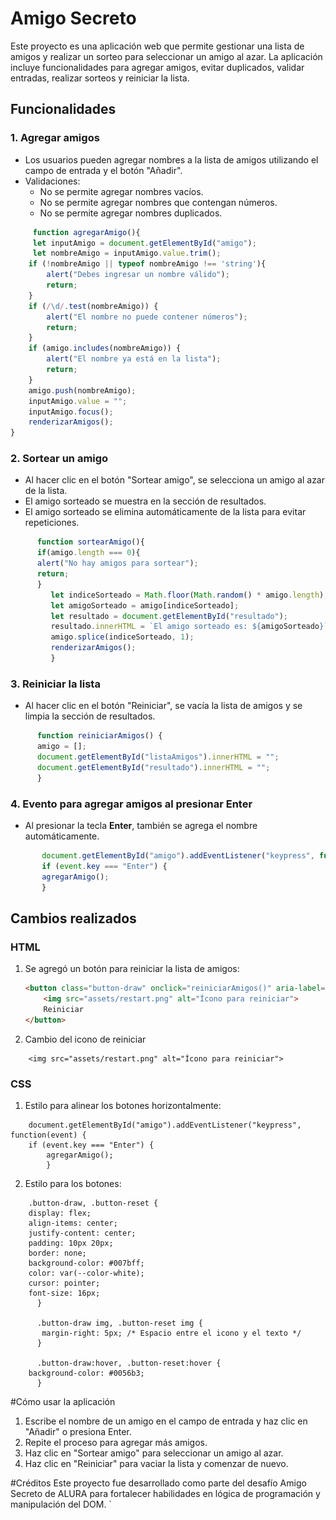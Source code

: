 # Amigo Secreto

Este proyecto es una aplicación web que permite gestionar una lista de amigos y realizar un sorteo para seleccionar un amigo al azar. La aplicación incluye funcionalidades para agregar amigos, evitar duplicados, validar entradas, realizar sorteos y reiniciar la lista.

## Funcionalidades

### 1. **Agregar amigos**
   - Los usuarios pueden agregar nombres a la lista de amigos utilizando el campo de entrada y el botón "Añadir".
   - Validaciones:
     - No se permite agregar nombres vacíos.
     - No se permite agregar nombres que contengan números.
     - No se permite agregar nombres duplicados.
```app.js
     function agregarAmigo(){
     let inputAmigo = document.getElementById("amigo");
     let nombreAmigo = inputAmigo.value.trim();
    if (!nombreAmigo || typeof nombreAmigo !== 'string'){
        alert("Debes ingresar un nombre válido");
        return;
    }
    if (/\d/.test(nombreAmigo)) {
        alert("El nombre no puede contener números");
        return;
    }  
    if (amigo.includes(nombreAmigo)) {
        alert("El nombre ya está en la lista");
        return;
    }  
    amigo.push(nombreAmigo);
    inputAmigo.value = "";
    inputAmigo.focus();
    renderizarAmigos();
}
```
### 2. **Sortear un amigo**
   - Al hacer clic en el botón "Sortear amigo", se selecciona un amigo al azar de la lista.
   - El amigo sorteado se muestra en la sección de resultados.
   - El amigo sorteado se elimina automáticamente de la lista para evitar repeticiones.
```app.js
      function sortearAmigo(){
      if(amigo.length === 0){
      alert("No hay amigos para sortear");
      return;
      }
         let indiceSorteado = Math.floor(Math.random() * amigo.length);
         let amigoSorteado = amigo[indiceSorteado];
         let resultado = document.getElementById("resultado");
         resultado.innerHTML = `El amigo sorteado es: ${amigoSorteado}`;
         amigo.splice(indiceSorteado, 1);
         renderizarAmigos();
         }
```
### 3. **Reiniciar la lista**
   - Al hacer clic en el botón "Reiniciar", se vacía la lista de amigos y se limpia la sección de resultados.
```app.js
      function reiniciarAmigos() {
      amigo = [];
      document.getElementById("listaAmigos").innerHTML = "";
      document.getElementById("resultado").innerHTML = "";
      }
```
### 4. **Evento para agregar amigos al presionar Enter**
   - Al presionar la tecla **Enter**, también se agrega el nombre automáticamente.
```app.js
       document.getElementById("amigo").addEventListener("keypress", function(event) {
       if (event.key === "Enter") {
       agregarAmigo();
       }
```
## Cambios realizados

### **HTML**
1. Se agregó un botón para reiniciar la lista de amigos:
   ```html
   <button class="button-draw" onclick="reiniciarAmigos()" aria-label="Reiniciar lista de amigos">
       <img src="assets/restart.png" alt="Ícono para reiniciar">
       Reiniciar
   </button>
2. Cambio del icono de reiniciar
```
    <img src="assets/restart.png" alt="Ícono para reiniciar">
```
### **CSS**   
1. Estilo para alinear los botones horizontalmente:
```style.CSS
    document.getElementById("amigo").addEventListener("keypress", function(event) {
    if (event.key === "Enter") {
        agregarAmigo();
        }
```
2. Estilo para los botones:
```style.CSS
    .button-draw, .button-reset {
    display: flex;
    align-items: center;
    justify-content: center;
    padding: 10px 20px;
    border: none;
    background-color: #007bff;
    color: var(--color-white);
    cursor: pointer;
    font-size: 16px;
      }

      .button-draw img, .button-reset img {
       margin-right: 5px; /* Espacio entre el icono y el texto */
      }

      .button-draw:hover, .button-reset:hover {
    background-color: #0056b3;
      }
```
#Cómo usar la aplicación
1. Escribe el nombre de un amigo en el campo de entrada y haz clic en "Añadir" o presiona Enter.
2. Repite el proceso para agregar más amigos.
3. Haz clic en "Sortear amigo" para seleccionar un amigo al azar.
4. Haz clic en "Reiniciar" para vaciar la lista y comenzar de nuevo.

#Créditos
Este proyecto fue desarrollado como parte del desafío Amigo Secreto de ALURA para fortalecer habilidades en lógica de programación y manipulación del DOM. `


